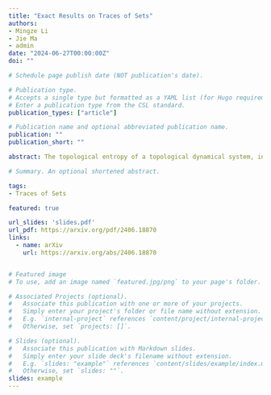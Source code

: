 ```yaml
---
title: "Exact Results on Traces of Sets"
authors:
- Mingze Li
- Jie Ma
- admin
date: "2024-06-27T00:00:00Z"
doi: ""

# Schedule page publish date (NOT publication's date).

# Publication type.
# Accepts a single type but formatted as a YAML list (for Hugo requirements).
# Enter a publication type from the CSL standard.
publication_types: ["article"]

# Publication name and optional abbreviated publication name.
publication: ""
publication_short: ""

abstract: The topological entropy of a topological dynamical system, introduced in a foundational paper by Adler, Konheim and McAndrew [Trans. Am. Math. Soc., 1965], is a nonnegative number that measures the uncertainty or disorder of the system. Comparing with positive entropy systems, zero entropy systems are much less understood. In order to distinguish between zero entropy systems, Huang and Ye [Adv. Math., 2009] introduced the concept of maximal pattern entropy of a topological dynamical system. At the heart of their analysis is a Sauer-Shelah type lemma. In the present paper, we provide a shorter and more conceptual proof of a strengthening of this lemma, and discuss its surprising connection between dynamical system, combinatorics and a recent breakthrough in communication complexity. We also improve one of the main results of Huang and Ye on the maximal pattern entropy of zero-dimensional systems, by proving a new Sauer-Shelah type lemma, which unifies and enhances various extremal results on VC-dimension, Natarajan dimension and Steele dimension.

# Summary. An optional shortened abstract.

tags:
- Traces of Sets

featured: true

url_slides: 'slides.pdf'
url_pdf: https://arxiv.org/pdf/2406.18870
links:
  - name: arXiv
    url: https://arxiv.org/abs/2406.18870


# Featured image
# To use, add an image named `featured.jpg/png` to your page's folder. 

# Associated Projects (optional).
#   Associate this publication with one or more of your projects.
#   Simply enter your project's folder or file name without extension.
#   E.g. `internal-project` references `content/project/internal-project/index.md`.
#   Otherwise, set `projects: []`.

# Slides (optional).
#   Associate this publication with Markdown slides.
#   Simply enter your slide deck's filename without extension.
#   E.g. `slides: "example"` references `content/slides/example/index.md`.
#   Otherwise, set `slides: ""`.
slides: example
---
```

